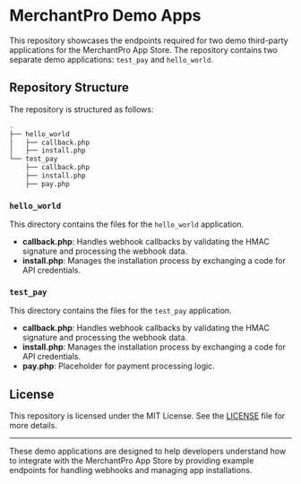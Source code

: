 # MerchantPro Demo Apps

This repository showcases the endpoints required for two demo third-party applications for the MerchantPro App Store. The repository contains two separate demo applications: `test_pay` and `hello_world`.

## Repository Structure

The repository is structured as follows:

```bash
.
├── hello_world
│   ├── callback.php
│   ├── install.php
└── test_pay
    ├── callback.php
    ├── install.php
    ├── pay.php
```

### `hello_world`

This directory contains the files for the `hello_world` application.

- **callback.php**: Handles webhook callbacks by validating the HMAC signature and processing the webhook data.
- **install.php**: Manages the installation process by exchanging a code for API credentials.

### `test_pay`

This directory contains the files for the `test_pay` application.

- **callback.php**: Handles webhook callbacks by validating the HMAC signature and processing the webhook data.
- **install.php**: Manages the installation process by exchanging a code for API credentials.
- **pay.php**: Placeholder for payment processing logic.


## License

This repository is licensed under the MIT License. See the [LICENSE](LICENSE) file for more details.

---

These demo applications are designed to help developers understand how to integrate with the MerchantPro App Store by providing example endpoints for handling webhooks and managing app installations.
